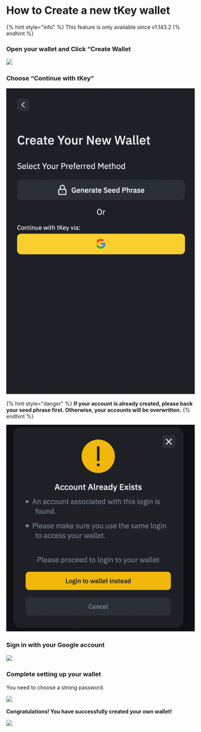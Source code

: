 # How to Create a new tKey wallet

{% hint style="info" %}
This feature is only available since v1.143.2
{% endhint %}

### **Open your wallet and Click “Create Wallet**

![](https://lh4.googleusercontent.com/e92IYV48v25RPhyL3ZYw2CniYGb3dlLfJj9ARcIeiS4c5734CZqWxAAUNI-FVUmgT_uPFgYqtFuxu0ldUJvyoPSzO9Fqnz4Yc50UE6yohYiTcQIE5ocym0DEAR9JJYRxwFlwmvrl)

### **Choose “Continue with tKey”**

![](../../.gitbook/assets/image%20%2834%29.png)

{% hint style="danger" %}
**If your account is already created, please back your seed phrase first. Otherwise, your accounts will be overwritten.** 
{% endhint %}

![](../../.gitbook/assets/image%20%2835%29.png)

### **Sign in with your Google account**

![](https://lh6.googleusercontent.com/f8X5M7bJWOdCER7fUGJNlsr7SmVkcpCbu3dNz3yWtjpIvK1pDXtRWpt094ndBgj9ym6njii4WkPkLiKUmz_Y0LqxCUTq1QTOerVrcxQAxE9funsXTUPL67z4UYSfhqmclGDrmqTX)



### **Complete setting up your wallet**

You need to choose a strong password. 

![](https://lh4.googleusercontent.com/NB5UpLnxoYd8uw1YqovRYxhJk2sZp8WBFD1B5TS56qLA6uGqkLxCOlapyHpkYOLi793oophHfpigr8G8YBNgBCi4ibulRfho1iT94pFTSIwlrXvFpLXrq-P1W9nRiRCtAdbGU-uz)

**Congratulations! You have successfully created your own wallet!**

![](https://lh3.googleusercontent.com/5v_qdryXVSfx7uXML_jnvkYFM6_RsQUv2b7lPJeHCUlfCrxgvf0aiS0d4UcCCZj0W7ELT5ux3gHpbbxSoro7uSfU8aBSZ_wvNaP1xLMcCfHoDwTMbVTRmwE_1weob2dTYttdh4c_)



